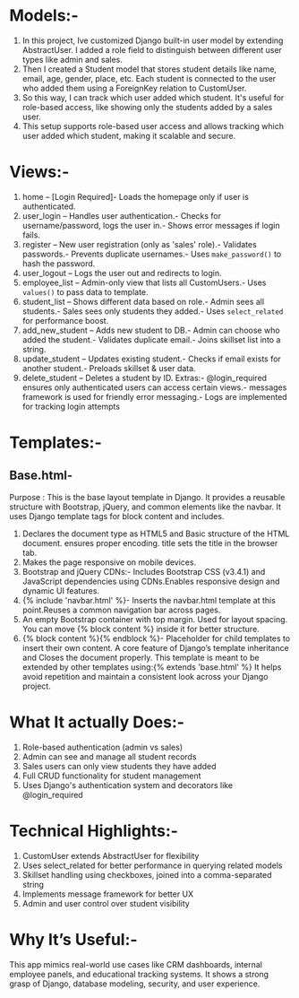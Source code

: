 # Models:-
1. In this project, Ive customized Django built-in user model by extending AbstractUser.
I added a role field to distinguish between different user types  like admin and sales.
2. Then I created a Student model that stores student details like name, email, age, gender, place, etc.
Each student is connected to the user who added them using a ForeignKey relation to CustomUser.
3. So this way, I can track which user added which student.
It's useful for role-based access, like showing only the students added by a sales user.
4. This setup supports role-based user access and allows tracking which user added which student,
 making it scalable and secure.

 # Views:-
 1. home – [Login Required]- Loads the homepage only if user is authenticated.
 2. user_login – Handles user authentication.- Checks for username/password, logs the user in.- Shows error messages if login fails.
 3. register – New user registration (only as 'sales' role).- Validates passwords.- Prevents duplicate usernames.- Uses `make_password()` to hash the password.
 4. user_logout – Logs the user out and redirects to login.
 5. employee_list – Admin-only view that lists all CustomUsers.- Uses `values()` to pass data to template.
 6. student_list – Shows different data based on role.- Admin sees all students.- Sales sees only students they added.- Uses `select_related` for performance boost.
 7. add_new_student – Adds new student to DB.- Admin can choose who added the student.- Validates duplicate email.- Joins skillset list into a string.
 8. update_student – Updates existing student.- Checks if email exists for another student.- Preloads skillset & user data.
 9. delete_student – Deletes a student by ID.
 Extras:- @login_required ensures only authenticated users can access certain views.- messages framework is used for friendly error messaging.- Logs are implemented for tracking login attempts

# Templates:-
## Base.html-
 Purpose : This is the base layout template in Django. It provides a reusable structure with Bootstrap, jQuery,
           and common elements like the navbar. It uses Django template tags for block content and includes.
 1.  Declares the document type as HTML5 and Basic structure of the HTML document. ensures proper encoding. title sets the title in the browser tab.
 2.  Makes the page responsive on mobile devices.
 3. Bootstrap and jQuery CDNs:- Includes Bootstrap CSS (v3.4.1) and JavaScript dependencies using CDNs.Enables responsive design and dynamic UI features.
 5. {% include 'navbar.html' %}- Inserts the navbar.html template at this point.Reuses a common navigation bar across pages.
 6. An empty Bootstrap container with top margin. Used for layout spacing. You can move {% block content %} inside it for better structure.
 7. {% block content %}{% endblock %}- Placeholder for child templates to insert their own content. A core feature of Django’s template inheritance and Closes the document properly.
 This template is meant to be extended by other templates using:{% extends 'base.html' %}
 It helps avoid repetition and maintain a consistent look across your Django project.

 # What It actually Does:- 
 1. Role-based authentication (admin vs sales)
 2. Admin can see and manage all student records
 3. Sales users can only view students they have added
 4. Full CRUD functionality for student management
 5. Uses Django's authentication system and decorators like @login_required

 # Technical Highlights:- 
1. CustomUser extends AbstractUser for flexibility
2. Uses select_related for better performance in querying related models
3. Skillset handling using checkboxes, joined into a comma-separated string
4. Implements message framework for better UX
5. Admin and user control over student visibility

 # Why It’s Useful:-
 This app mimics real-world use cases like CRM dashboards, internal employee panels, and
 educational tracking systems. It shows a strong grasp of Django, database modeling, security, and
 user experience.




















